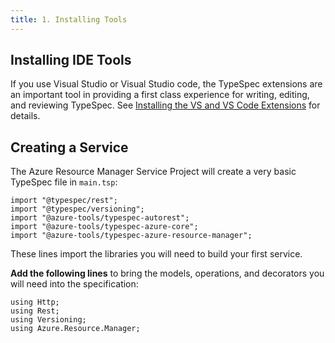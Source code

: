 ```yaml
---
title: 1. Installing Tools
---
```


## Installing IDE Tools

If you use Visual Studio or Visual Studio code, the TypeSpec extensions are an important tool in providing a first class experience for writing, editing, and reviewing TypeSpec. See [Installing the VS and VS Code Extensions](https://typespec.io/docs#install-the-vs-and-vscode-extensions) for details.

## Creating a Service

The Azure Resource Manager Service Project will create a very basic TypeSpec file in `main.tsp`:

```typespec
import "@typespec/rest";
import "@typespec/versioning";
import "@azure-tools/typespec-autorest";
import "@azure-tools/typespec-azure-core";
import "@azure-tools/typespec-azure-resource-manager";
```

These lines import the libraries you will need to build your first service.

**Add the following lines** to bring the models, operations, and decorators you will need into the specification:

```typespec
using Http;
using Rest;
using Versioning;
using Azure.Resource.Manager;
```
